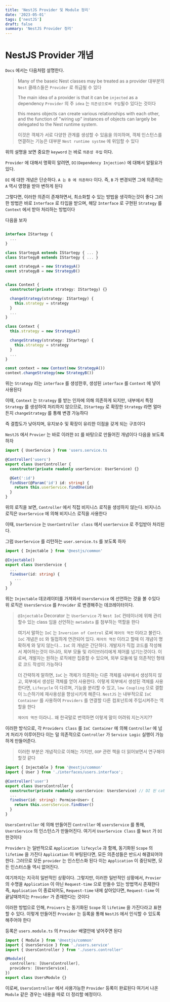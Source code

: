 ```yaml
---
title: 'NestJS Provider 및 Module 정리'
date: '2023-05-01'
tags: ['nestJS']
draft: false
summary: 'NestJS Provider 정리'
---
```


# NestJS Provider 개념

`Docs` 에서는 다음처럼 설명한다.

> Many of the baseic Nest classes may be treated as a provider
> 대부분의 `Nest` 클래스들은 `Provider` 로 취급될 수 있다
>
> The main idea of a provider is that it can be `injected` as a dependency
> `Provider` 의 주 `idea` 는 `의존성으로써 주입`될수 있다는 것이다
>
> this means objects can create various relationships with each other, and the function of "wiring up" instances of objects can largely be delegated to the Nest runtime system.
>
> 이것은 객체가 서로 다양한 관계를 생성할 수 있음을 의미하며, 객체 인스턴스를 연결하는 기능은 대부분 `Nest runtime systme` 에 위임할 수 있다

위의 설명을 보면 중요한 `keyword` 는 바로 `의존성 주입` 이다.

`Provider` 에 대해서 명확히 알려면, `DI(Dependency Injection)` 에 대해서 알필요가 있다.

`DI` 에 대한 개념은 단순하다. `A 는 B 에 의존하다` 이다.
즉, `B` 가 변경되면 그에 의존하는 `A` 역시 영향을 받아 변하게 된다

그렇다면, 이러한 의존이 존재하면서, 최소화할 수 있는 방법을 생각하는것이 좋다
그러한 방법은 바로 `Interface` 로 타입을 받으며, 해당 `Interface` 로 구현된 `Strategy` 를 `Context` 에서 받아 처리하는 방법이다

다음을 보자

```ts

interface IStartegy {
  ...
}

class StartegyA extends IStartegy { ... }
class StartegyB extends IStartegy { ... }

const strategyA = new StrategyA()
const strategyB = new StrategyB()


class Context {
  constructor(private strategy: IStartegy) {}

  changeStrategy(strategy: IStartegy) {
    this.strategy = strategy
  }
  ...
}

class Context {
  this.strategy = new StrategyA()

  changeStrategy(strategy: IStartegy) {
    this.strategy = strategy
  }
  ...
}

const context = new Context(new StrategyA())
context.changeStrategy(new StrategyB())

```

위는 `Strategy` 라는 `interface` 를 생성한후, 생성된 `interface` 를 `Context` 에 넣어 사용된다

이때, `Context` 는 `Strategy` 를 받는 인자에 의해 의존하게 되지만, 내부에서 특정 `Strategy` 를 생성하여 처리하지 않으므로, `IStartegy` 로 확장한 `Strategy` 라면 얼마든지 `changeStrategy` 를 통해 변경 가능하다

즉 결합도가 낮아지며, 유지보수 및 확장이 유리한 이점을 갖게 되는 구조이다

`NestJS` 에서 `Provier` 는 바로 이러한 `DI` 를 바탕으로 만들어진 개념이다
다음을 보도록 하자

```ts
import { UserService } from 'users.service.ts

@Controller('users')
export class UserController {
  constructor(private readonly userService: UserService) {}

  @Get(':id')
  findUser(@Param('id') id: string) {
    return this.userService.findOne(id)
  }
}

```

위의 로직을 보면, `Controller` 에서 직접 비지니스 로직을 생성하지 않는다.
비지니스 로직은 `UserService` 에 의해 비지니스 로직을 사용한다

이때, `UserService` 는 `UserController class` 에서 `userService` 로 주입받아 처리된다.

그럼 `UserService` 를 리턴하는 `user.service.ts` 를 보도록 하자

```ts
import { Injectable } from '@nestjs/common'

@Injectable()
export class UsersService {
  ...
  fineUser(id: string) {
    ...
  }
}
```

위는 `Injectable` 데코레이터를 가져와서 `UsersService` 에 선언하는 것을 볼 수있다
위 로직은 `UsersService` 를 `Provider` 로 변경해주는 데코레이터이다.

> `@Injectable` Decorator 는 `UserService` 가 `Nest IoC` 컨테이너에 위해 관리할수 있는 class 임을 선언하는 `metadata` 를 첨부하는 역할을 한다
>
> 여기서 말하는 `IoC` 는 `Inversion of Control` 로써 `제어의 역전` 이라고 불린다.
> `IoC` 개념은 `DI` 와 밀접하게 연관되어 있다.
> `제어의 역전` 이라고 할때 이 개념이 명확하게 와 닿지 않는다... `IoC` 의 개념은 간단하다.
> 개발자가 직접 코드를 작성해서 제어하는것이 아니라, 외부 모듈 및 라이브러리에게 제어를 넘기는것이다.
> 이로써, 개발자는 원하는 로직에만 집중할 수 있으며, 외부 모듈에 덜 의존적인 형태로 코드 작성이 가능하다
>
> 더 간략하게 말하면, `IoC` 는 객체가 의존하는 다른 객체를 내부에서 생성하지 않고, 외부에서 생성된 객체를 얻어 사용한다.
> 이렇게 외부에서 생성된 객체를 사용한다면, `Lifecycle` 이 다르며, 기능을 분리할 수 있고, `low Coupling` 으로 결합이 느슨하기에 재사용성을 향상시키게 해준다.
> `NestJS` 는 내부적으로 `IoC Container` 를 사용하여 `Providers` 를 연결할 다른 컴포넌트에 주입시켜주는 역할을 한다
>
> `제어의 역전` 이라니.. 왜 한국말로 번역하면 이렇게 말이 어려워 지는거지??

이러한 방식으로, 각 `Providers Class` 를 `IoC Container` 에 의해 `Controller` 에 넘겨 처리가 이루어진다
이는 덜 의존적으로 `Controller` 가 `Service Logic` 실행이 가능하게 만들어준다.

> 이러한 부분은 개념적으로 이해는 가지만, `OOP` 관련 책을 더 읽어보면서 연구해야 할것 같다

```ts
import { Injectable } from '@nestjs/common'
import { User } from './interfaces/users.interface';

@Controller('user')
export class UsersController {
  constructor(private readonly usersService: UsersService) // DI 된 catsService
  ...
  fineUser(id: string): Pormise<User> {
    return this.usersService.findUser()
  }
}
```

`UsersController` 에 의해 만들어진 `Controller` 에 `usersService` 를 통해, `UsersService` 의 인스턴스가 만들어진다.
여기서 `UserService Class` 를 `Nest` 가 `DI` 한것이다

`Providers` 는 일반적으로 `Application lifecycle` 과 함께, 동기화된 `Scope` 의 `lifetime` 을 가진다
`Application` 이 부팅된다면, 모든 의존성들은 반드시 해결되어야 한다. 그러므로 모든 `provider` 는 인스턴스화 된다
이는 `Application` 이 중단되면, 모든 인스터스들 역시 없어진다.

여기까지는 지극히 일반적인 상황이다.
그렇지만, 이러한 일반적인 상황에서, `Provier` 의 수명을 `Application` 이 아닌 `Request-time` 으로 만들수 있는 방법역시 존재한다
즉, `Application` 이 종료되어도, `Request-time` 내에 살아있다면, `Request-time` 이 끝날때까지는 `Provider` 가 존재한다는 것이다

이러한 방법으로 인해, `Proivers` 는 동기화된 `Scope` 의 `lifetime` 을 가진다라고 표현할 수 있다.
이렇게 만들어진 `Provider` 는 등록을 통해 `NestJS` 에서 인식할 수 있도록 해주어야 한다

등록은 `users.module.ts` 의 `Provider` 배열안에 넣어주면 된다

```ts
import { Module } from '@nestjs/common'
import { UsersService } from './users.service'
import { UsersController } from './users.controller'

@Module({
  controllers: [UsersController],
  providers: [UsersService],
})
export class UsersModule {}
```

이로써, `UsersController` 에서 사용가능한 `Provider` 등록이 완료된다
여기서 나온 `Module` 같은 경우는 내용을 따로 더 정리할 예정이다.
